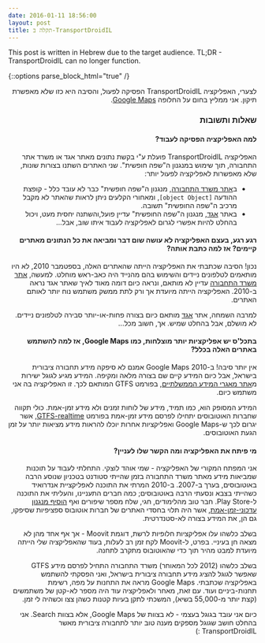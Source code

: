 ```yaml
---
date: 2016-01-11 18:56:00
layout: post
title: תקלה ב-TransportDroidIL
---
```


<div dir="ltr">This post is written in Hebrew due to the target audience. TL;DR - TransportDroidIL can no longer function.</div>

{::options parse_block_html="true" /}

<div dir="rtl">

לצערי, האפליקציה TransportDroidIL הפסיקה לפעול, והסיבה היא כזו שלא מאפשרת תיקון. אני ממליץ בחום על החלופה [Google Maps](https://play.google.com/store/apps/details?id=com.google.android.apps.maps).

### שאלות ותשובות

#### למה האפליקציה הפסיקה לעבוד?

האפליקציה TransportDroidIL פועלת ע"י בקשת נתונים מאתר אגד או משרד אתר התחבורה, תוך שימוש במנגנון ה"שפה חופשית". שני האתרים השתנו בצורות שונות, שלא מאפשרות לאפליקציה לפעול יותר:

* ב[אתר משרד התחבורה](http://bus.gov.il), מנגנון ה"שפה חופשית" כבר לא עובד כלל - קופצת ההודעה `[object Object]`, ומאחורי הקלעים ניתן לראות שהאתר לא מקבל מרכיב ה"שפה החופשית" תשובה.
*  באתר [אגד](http://egged.co.il), מנגנון ה"שפה החופשית" עדיין פועל,והשתנה יחסית מעט, ויכול בהחלט להיות אפשרי לגרום לאפליקציה לעבוד איתו שוב, אבל...

#### רגע רגע, בעצם האפליקציה לא עושה שום דבר ומביאה את כל הנתונים מאתרים קיימים? אז למה כתבת אותה?

נכון! הסיבה שכתבתי את האפליקציה הייתה שהאתרים האלה, בספטמבר 2010, לא היו מותאמים לטלפונים ניידים והשימוש בהם מהנייד היה כאב-ראש מוחלט. למעשה, [אתר משרד התחבורה](http://bus.gov.il) עדיין לא מותאם, ונראה כיום דומה מאוד לאיך שאתר אגד נראה ב-2010. האפליקציה הייתה מיועדת אך ורק לתת ממשק משתמש נוח יותר לאותם האתרים.

למרבה השמחה, אתר [אגד](http://egged.co.il) מותאם כיום בצורה פחות-או-יותר סבירה לטלפונים ניידים. לא מושלם, אבל בהחלט שמיש. אך, חשוב מכל...

#### בתכל'ס יש אפליקציות יותר מוצלחות, כמו Google Maps, אז למה להשתמש באתרים האלה בכלל?

אין יותר סיבה! ב-2010 Google Maps אמנם לא סיפקה מידע תחבורה ציבורית בישראל, אבל כיום המידע קיים שם בצורה מלאה ומקיפה. המידע מגיע לגוגל ישירות מ[אתר מאגרי המידע הממשלתיים](https://data.gov.il/dataset/383), בפורמט GTFS המותאם לכך. זו האפליקציה בה אני משתמש כיום.

המידע המסופק הוא, כמו תמיד, מידע של לוחות זמנים ולא מידע זמן-אמת. כולי תקווה שחברות האוטובוסים יתחילו לפרסם מידע זמן-אמת בפורמט [GTFS-realtime](https://developers.google.com/transit/gtfs-realtime/?hl=en), אשר יגרום לכך ש-Google Maps ואפליקציות אחרות יוכלו להראות מידע מציאות יותר על זמן הגעת האוטובוסים.

#### מי פיתח את האפליקציה ומה הקשר שלו לעניין?

אני המפתח המקורי של האפליקציה - שמי אוהד לוצקי. התחלתי לעבוד על תוכנות שמביאות מידע מאתר משרד התחבורה בזמן שהייתי סטודנט בטכניון שנוסע הרבה באוטובוסים, בערך ב-2007. ב-2010 המרתי את התוכנה לאפליקציית אנדרואיד כשהייתי בצבא ונסעתי הרבה באוטובוסים; כמה חברים התעניינו, והעליתי את התוכנה ל-Play Store. חבר טוב מהלימודים, חגי, שלח מספר שיפורים ואף [הוסיף מנגנון עדכוני-זמן-אמת](https://github.com/lutzky/TransportDroidIL/pull/15), אשר היה תלוי בחסדי האתרים של חברות אוטובוס ספציפיות שסיפקו, גם הן, את המידע בצורה לא-סטנדרטית.

בשלב כלשהו עלו אפליקציות חלופיות לרשת, דוגמת Moovit - אך אף אחד מהן לא מצאה חן בעיניי. בפרט, ל-Moovit לקח זמן רב לעלות, בעוד שהאפליקציה שלי הייתה מיועדת למבט מהיר תוך כדי שהאוטובוס מתקרב לתחנה.

בשלב כלשהו (2012 לכל המאוחר) משרד התחבורה התחיל לפרסם מידע GTFS שאפשר לגוגל להציג מידע תחבורה ציבורית בישראל, ואני הפסקתי להשתמש באפליקציה שכתבתי. Google Maps מראה את התחנות על מפה, רשימת תחנות-ביניים ועוד. עם זאת, מאחר ולאפליקציה עוד היה מספר לא-קטן של משתמשים (קצת יותר מ-55,000 בשיא), המשכתי לתקן בעיות  קטנות כשהן צצו וכשהיה לי זמן.

כיום אני עובד בגוגל בעצמי - לא בצוות של Google Maps, אלא בצוות Search. אני בהחלט חושב שגוגל מספקים מענה טוב יותר לתחבורה ציבורית מאשר TransportDroidIL :)

</div>
